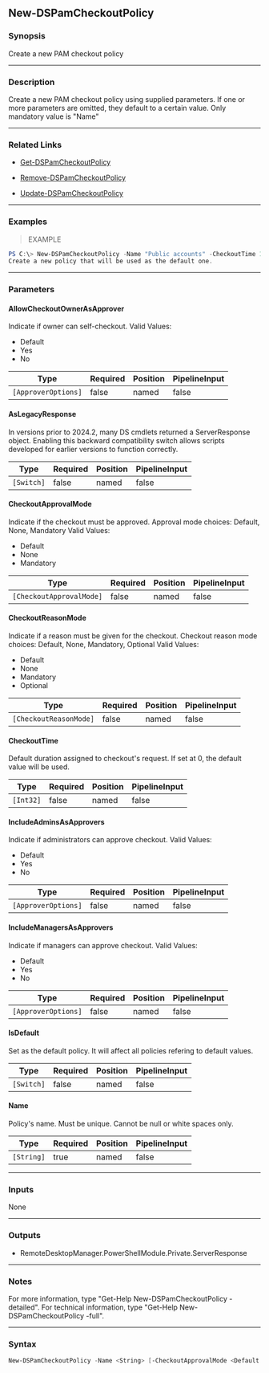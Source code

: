 New-DSPamCheckoutPolicy
-----------------------

### Synopsis
Create a new PAM checkout policy

---

### Description

Create a new PAM checkout policy using supplied parameters. If one or more parameters are omitted, they default to a certain value. Only mandatory value is "Name"

---

### Related Links
* [Get-DSPamCheckoutPolicy](Get-DSPamCheckoutPolicy)

* [Remove-DSPamCheckoutPolicy](Remove-DSPamCheckoutPolicy)

* [Update-DSPamCheckoutPolicy](Update-DSPamCheckoutPolicy)

---

### Examples
> EXAMPLE

```PowerShell
PS C:\> New-DSPamCheckoutPolicy -Name "Public accounts" -CheckoutTime 120 -IsDefault
Create a new policy that will be used as the default one.
```

---

### Parameters
#### **AllowCheckoutOwnerAsApprover**
Indicate if owner can self-checkout.
Valid Values:

* Default
* Yes
* No

|Type               |Required|Position|PipelineInput|
|-------------------|--------|--------|-------------|
|`[ApproverOptions]`|false   |named   |false        |

#### **AsLegacyResponse**
In versions prior to 2024.2, many DS cmdlets returned a ServerResponse object. Enabling this backward compatibility switch allows scripts developed for earlier versions to function correctly.

|Type      |Required|Position|PipelineInput|
|----------|--------|--------|-------------|
|`[Switch]`|false   |named   |false        |

#### **CheckoutApprovalMode**
Indicate if the checkout must be approved. Approval mode choices: Default, None, Mandatory
Valid Values:

* Default
* None
* Mandatory

|Type                    |Required|Position|PipelineInput|
|------------------------|--------|--------|-------------|
|`[CheckoutApprovalMode]`|false   |named   |false        |

#### **CheckoutReasonMode**
Indicate if a reason must be given for the checkout. Checkout reason mode choices: Default, None, Mandatory, Optional
Valid Values:

* Default
* None
* Mandatory
* Optional

|Type                  |Required|Position|PipelineInput|
|----------------------|--------|--------|-------------|
|`[CheckoutReasonMode]`|false   |named   |false        |

#### **CheckoutTime**
Default duration assigned to checkout's request. If set at 0, the default value will be used.

|Type     |Required|Position|PipelineInput|
|---------|--------|--------|-------------|
|`[Int32]`|false   |named   |false        |

#### **IncludeAdminsAsApprovers**
Indicate if administrators can approve checkout.
Valid Values:

* Default
* Yes
* No

|Type               |Required|Position|PipelineInput|
|-------------------|--------|--------|-------------|
|`[ApproverOptions]`|false   |named   |false        |

#### **IncludeManagersAsApprovers**
Indicate if managers can approve checkout.
Valid Values:

* Default
* Yes
* No

|Type               |Required|Position|PipelineInput|
|-------------------|--------|--------|-------------|
|`[ApproverOptions]`|false   |named   |false        |

#### **IsDefault**
Set as the default policy. It will affect all policies refering to default values.

|Type      |Required|Position|PipelineInput|
|----------|--------|--------|-------------|
|`[Switch]`|false   |named   |false        |

#### **Name**
Policy's name. Must be unique. Cannot be null or white spaces only.

|Type      |Required|Position|PipelineInput|
|----------|--------|--------|-------------|
|`[String]`|true    |named   |false        |

---

### Inputs
None

---

### Outputs
* RemoteDesktopManager.PowerShellModule.Private.ServerResponse

---

### Notes
For more information, type "Get-Help New-DSPamCheckoutPolicy -detailed". For technical information, type "Get-Help New-DSPamCheckoutPolicy -full".

---

### Syntax
```PowerShell
New-DSPamCheckoutPolicy -Name <String> [-CheckoutApprovalMode <Default | None | Mandatory>] [-CheckoutReasonMode <Default | None | Mandatory | Optional>] [-AllowCheckoutOwnerAsApprover <Default | Yes | No>] [-IncludeAdminsAsApprovers <Default | Yes | No>] [-IncludeManagersAsApprovers <Default | Yes | No>] [-CheckoutTime <Int32>] [-IsDefault] [-AsLegacyResponse] [<CommonParameters>]
```
